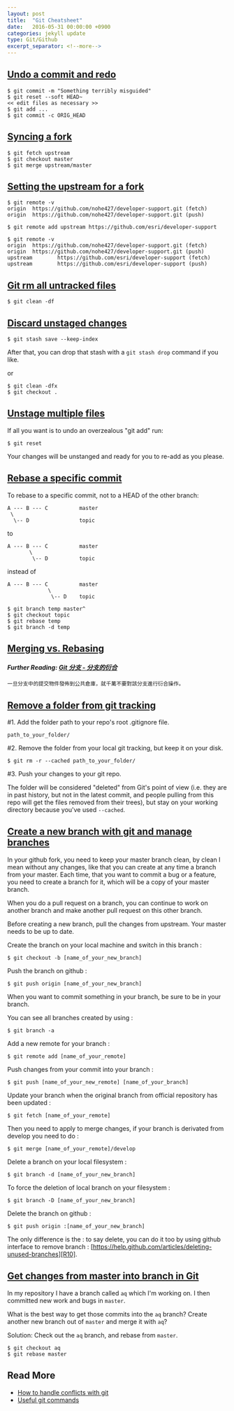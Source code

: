 ```yaml
---
layout: post
title:  "Git Cheatsheet"
date:   2016-05-31 00:00:00 +0900
categories: jekyll update
type: Git/Github
excerpt_separator: <!--more-->
---
```

<!--more-->

[Undo a commit and redo][R1]
---
```
$ git commit -m "Something terribly misguided"
$ git reset --soft HEAD~
<< edit files as necessary >>
$ git add ...
$ git commit -c ORIG_HEAD
```

[Syncing a fork][R2]
---
```
$ git fetch upstream
$ git checkout master
$ git merge upstream/master
```

[Setting the upstream for a fork][R3]
---
```
$ git remote -v
origin  https://github.com/nohe427/developer-support.git (fetch)
origin  https://github.com/nohe427/developer-support.git (push)

$ git remote add upstream https://github.com/esri/developer-support

$ git remote -v
origin  https://github.com/nohe427/developer-support.git (fetch)
origin  https://github.com/nohe427/developer-support.git (push)
upstream        https://github.com/esri/developer-support (fetch)
upstream        https://github.com/esri/developer-support (push)
```

[Git rm all untracked files][R4]
---
```
$ git clean -df
```

[Discard unstaged changes][R5]
---
```
$ git stash save --keep-index
```
After that, you can drop that stash with a `git stash drop` command if you like.

or

```
$ git clean -dfx
$ git checkout .
```

[Unstage multiple files][R6]
---
If all you want is to undo an overzealous "git add" run:

```
$ git reset
```
Your changes will be unstanged and ready for you to re-add as you please.

[Rebase a specific commit][R7]
---
To rebase to a specific commit, not to a HEAD of the other branch:

```
A --- B --- C          master
 \
  \-- D                topic
```
to

```
A --- B --- C          master
       \
        \-- D          topic
```
instead of

```
A --- B --- C          master
             \
              \-- D    topic
```

```
$ git branch temp master^
$ git checkout topic
$ git rebase temp
$ git branch -d temp
```

[Merging vs. Rebasing][R8]
---

#### _Further Reading: [Git 分支 - 分支的衍合][R14]_


```
一旦分支中的提交物件發佈到公共倉庫，就千萬不要對該分支進行衍合操作。
```


[Remove a folder from git tracking][R9]
---
#1. Add the folder path to your repo's root .gitignore file.

```
path_to_your_folder/
```

#2. Remove the folder from your local git tracking, but keep it on your disk.

```
$ git rm -r --cached path_to_your_folder/
```
#3. Push your changes to your git repo.

The folder will be considered "deleted" from Git's point of view (i.e. they are in past history, but not in the latest commit, and people pulling from this repo will get the files removed from their trees), but stay on your working directory because you've used `--cached`.

[Create a new branch with git and manage branches][R10]
---
In your github fork, you need to keep your master branch clean, by clean I mean without any changes, like that you can create at any time a branch from your master. Each time, that you want to commit a bug or a feature, you need to create a branch for it, which will be a copy of your master branch.

When you do a pull request on a branch, you can continue to work on another branch and make another pull request on this other branch.

Before creating a new branch, pull the changes from upstream. Your master needs to be up to date.

Create the branch on your local machine and switch in this branch :

```
$ git checkout -b [name_of_your_new_branch]
```

Push the branch on github :

```
$ git push origin [name_of_your_new_branch]
```

When you want to commit something in your branch, be sure to be in your branch.

You can see all branches created by using :

```
$ git branch -a
```

Add a new remote for your branch :

```
$ git remote add [name_of_your_remote]
```

Push changes from your commit into your branch :

```
$ git push [name_of_your_new_remote] [name_of_your_branch]
```

Update your branch when the original branch from official repository has been updated :

```
$ git fetch [name_of_your_remote]
```

Then you need to apply to merge changes, if your branch is derivated from develop you need to do :

```
$ git merge [name_of_your_remote]/develop
```

Delete a branch on your local filesystem :

```
$ git branch -d [name_of_your_new_branch]
```

To force the deletion of local branch on your filesystem :

```
$ git branch -D [name_of_your_new_branch]
```

Delete the branch on github :

```
$ git push origin :[name_of_your_new_branch]
```

The only difference is the : to say delete, you can do it too by using github interface to remove branch : [https://help.github.com/articles/deleting-unused-branches][R10].


[Get changes from master into branch in Git][R13]
---
In my repository I have a branch called `aq` which I'm working on. I then committed new work and bugs in `master`.

What is the best way to get those commits into the `aq` branch? Create another new branch out of `master` and merge it with `aq`?

Solution: Check out the `aq` branch, and rebase from `master`.

```
$ git checkout aq
$ git rebase master
```


Read More
---

- [How to handle conflicts with git][R11]
- [Useful git commands][R12]


[R1]: http://stackoverflow.com/questions/927358/how-do-you-undo-the-last-commit
[R2]: https://help.github.com/articles/syncing-a-fork/
[R3]: https://github.com/Esri/developer-support/wiki/Setting-the-upstream-for-a-fork
[R4]: http://stackoverflow.com/questions/61212/how-do-i-remove-local-untracked-files-from-my-current-git-branch
[R5]: http://stackoverflow.com/questions/52704/how-do-you-discard-unstaged-changes-in-git
[R6]: http://stackoverflow.com/questions/7103631/how-to-unstage-large-number-of-files-without-deleting-the-content
[R7]: http://stackoverflow.com/questions/7744049/git-how-to-rebase-to-a-specific-commit
[R8]: https://www.atlassian.com/git/tutorials/merging-vs-rebasing
[R9]: http://stackoverflow.com/questions/24290358/remove-a-folder-from-git-tracking
[R10]: https://help.github.com/articles/deleting-unused-branches
[R11]: https://github.com/Kunena/Kunena-Forum/wiki/How-to-handle-conflicts-with-git
[R12]: https://github.com/Kunena/Kunena-Forum/wiki/Useful-git-commands
[R13]: http://stackoverflow.com/questions/5340724/get-changes-from-master-into-branch-in-git
[R14]: https://git-scm.com/book/zh-tw/v1/Git-%E5%88%86%E6%94%AF-%E5%88%86%E6%94%AF%E7%9A%84%E8%A1%8D%E5%90%88
